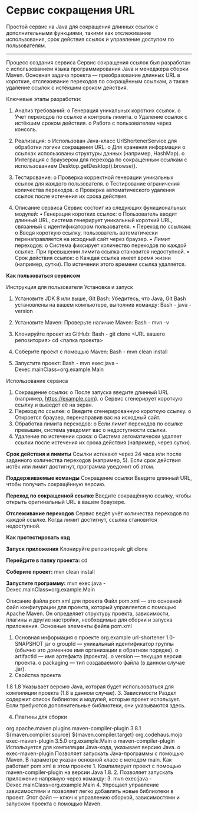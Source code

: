 # Сервис сокращения URL

Простой сервис на Java для сокращения длинных ссылок с дополнительными функциями, такими как отслеживание использования, срок действия ссылок и управление доступом по пользователям.

---
Процесс создания сервиса
Сервис сокращения ссылок был разработан с использованием языка программирования Java и менеджера сборки Maven. Основная задача проекта — преобразование длинных URL в короткие, отслеживание переходов по сокращённым ссылкам, а также удаление ссылок с истёкшим сроком действия.

Ключевые этапы разработки:
1.	Анализ требований:
o	Генерация уникальных коротких ссылок.
o	Учет переходов по ссылке и контроль лимита.
o	Удаление ссылок с истёкшим сроком действия.
o	Работа с пользователем через консоль.
2.	Реализация:
o	Использован Java-класс UrlShortenerService для обработки логики сокращения URL.
o	Для хранения информации о ссылках использованы структуры данных (например, HashMap).
o	Интеграция с браузером для перехода по сокращённым ссылкам с использованием Desktop.getDesktop().browse().
3.	Тестирование:
o	Проверка корректной генерации уникальных ссылок для каждого пользователя.
o	Тестирование ограничения количества переходов.
o	Проверка автоматического удаления ссылок после истечения их срока действия.

2. Описание сервиса
Сервис состоит из следующих функциональных модулей:
•	Генерация коротких ссылок:
o	Пользователь вводит длинный URL, система генерирует уникальный короткий URL, связанный с идентификатором пользователя.
•	Переход по ссылкам:
o	Введя короткую ссылку, пользователь автоматически перенаправляется на исходный сайт через браузер.
•	Лимит переходов:
o	Система фиксирует количество переходов по каждой ссылке. При превышении лимита ссылка становится недоступной.
•	Срок действия ссылок:
o	Каждая ссылка имеет время жизни (например, сутки). По истечении этого времени ссылка удаляется.

**Как пользоваться сервисом**

Инструкция для пользователя
Установка и запуск

1.	Установите JDK 8  или выше, Git Bash: Убедитесь, что Java, Git Bash установлены на вашем компьютере, выполнив команду:
Bash - java -version

2.	Установите Maven: Проверьте наличие Maven:
Bash - mvn -v

3.	Клонируйте проект из GitHub:
Bash - git clone <URL вашего репозитория>
cd <папка проекта>

4.	Соберите проект с помощью Maven:
Bash - mvn clean install

5.	Запустите проект:
Bash - mvn exec:java -Dexec.mainClass=org.example.Main

Использование сервиса
1.	Сокращение ссылки:
o	После запуска введите длинный URL (например, https://example.com).
o	Сервис сгенерирует короткую ссылку и выведет её на экран.
2.	Переход по ссылке:
o	Введите сгенерированную короткую ссылку.
o	Откроется браузер, перенаправив вас на исходный сайт.
3.	Обработка лимита переходов:
o	Если лимит переходов по ссылке превышен, система уведомит вас о недоступности ссылки.
4.	Удаление по истечении срока:
o	Система автоматически удаляет ссылки после истечения их срока действия (например, через сутки).


**Срок действия и лимиты**
Ссылки истекают через 24 часа или после заданного количества переходов (например, 5). 
Если срок действия истёк или лимит достигнут, программа уведомит об этом.


**Поддерживаемые команды**
Сокращение ссылки
Введите длинный URL, чтобы получить сокращённую версию.


**Переход по сокращенной ссылке**
Введите сокращённую ссылку, чтобы открыть оригинальный URL в вашем браузере.


**Отслеживание переходов**
Сервис ведёт учёт количества переходов по каждой ссылке. Когда лимит достигнут, ссылка становится недоступной.


**Как протестировать код**

**Запуск приложения**
Клонируйте репозиторий:
git clone <repository-url>

**Перейдите в папку проекта:**
cd <project-directory>

**Соберите проект:**
mvn clean install

**Запустите программу:**
mvn exec:java -Dexec.mainClass=org.example.Main


Описание файла pom.xml для проекта
Файл pom.xml — это основной файл конфигурации для проекта, который управляется с помощью Apache Maven. Он определяет структуру проекта, зависимости, плагины и другие настройки, необходимые для сборки и запуска приложения.
Основные элементы файла pom.xml
1.	Основная информация о проекте
<groupId>org.example</groupId>
<artifactId>url-shortener</artifactId>
<version>1.0-SNAPSHOT</version>
<packaging>jar</packaging>
o	groupId — уникальный идентификатор группы (обычно это доменное имя организации в обратном порядке).
o	artifactId — имя артефакта (проекта).
o	version — текущая версия проекта.
o	packaging — тип создаваемого файла (в данном случае .jar).
2.	Свойства проекта
<properties>
    <maven.compiler.source>1.8</maven.compiler.source>
    <maven.compiler.target>1.8</maven.compiler.target>
</properties>
Указывает версию Java, которая будет использоваться для компиляции проекта (1.8 в данном случае).
3.	Зависимости
Раздел <dependencies> содержит список библиотек и модулей, которые проект использует. Если требуются дополнительные библиотеки, они указываются здесь.



4.	Плагины для сборки
<build>
    <plugins>
        <plugin>
            <groupId>org.apache.maven.plugins</groupId>
            <artifactId>maven-compiler-plugin</artifactId>
            <version>3.8.1</version>
            <configuration>
                <source>${maven.compiler.source}</source>
                <target>${maven.compiler.target}</target>
            </configuration>
        </plugin>
        <plugin>
            <groupId>org.codehaus.mojo</groupId>
            <artifactId>exec-maven-plugin</artifactId>
            <version>3.5.0</version>
            <configuration>
                <mainClass>org.example.Main</mainClass>
            </configuration>
        </plugin>
    </plugins>
</build>
o	maven-compiler-plugin
Используется для компиляции Java-кода, указывает версию Java.
o	exec-maven-plugin
Позволяет запускать Java-программы с помощью Maven. В параметре <mainClass> указан основной класс с методом main.
Как работает pom.xml в этом проекте
1.	Компилирует проект с помощью maven-compiler-plugin на версии Java 1.8.
2.	Позволяет запускать приложение напрямую через команду: 
3.	mvn exec:java -Dexec.mainClass=org.example.Main
4.	Упрощает управление зависимостями и позволяет легко добавлять новые библиотеки в проект.
Этот файл — ключ к управлению сборкой, зависимостями и запуском проекта с помощью Maven.

